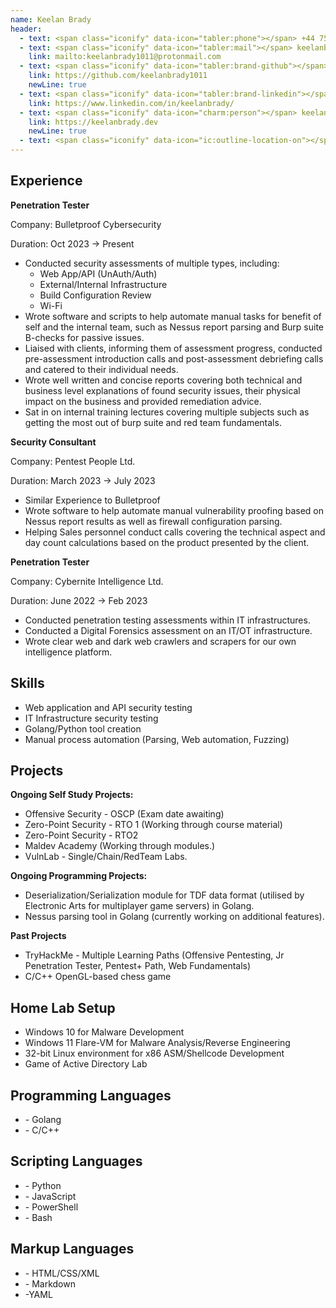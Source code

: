 ```yaml
---
name: Keelan Brady
header:
  - text: <span class="iconify" data-icon="tabler:phone"></span> +44 7593 859758
  - text: <span class="iconify" data-icon="tabler:mail"></span> keelanbrady1011@protonmail.com
    link: mailto:keelanbrady1011@protonmail.com
  - text: <span class="iconify" data-icon="tabler:brand-github"></span> keelanbrady1011
    link: https://github.com/keelanbrady1011
    newLine: true
  - text: <span class="iconify" data-icon="tabler:brand-linkedin"></span> keelanbrady
    link: https://www.linkedin.com/in/keelanbrady/
  - text: <span class="iconify" data-icon="charm:person"></span> keelanbrady.dev
    link: https://keelanbrady.dev
    newLine: true
  - text: <span class="iconify" data-icon="ic:outline-location-on"></span> Glasgow
---
```

<!---
Rendered Using: https://ohmycv.app/
css: cv-style.css
Paper Size:A4
Font Family: JetBrains Mono
Font Size: 16px
Margin: 
    Top/Bottom: 56px
    Left/Right: 48px
Paragraph Spacing: 5px
Line Spacing: 1.25px
-->
## <span class="iconify" data-icon="ep:avatar"></span> Experience

**Penetration Tester**

Company: Bulletproof Cybersecurity

Duration: Oct 2023 -> Present
- Conducted security assessments of multiple types, including:
	- Web App/API (UnAuth/Auth)
	- External/Internal Infrastructure
	- Build Configuration Review
	- Wi-Fi
- Wrote software and scripts to help automate manual tasks for benefit of self and the internal team, such as Nessus report parsing and Burp suite B-checks for passive issues.
- Liaised with clients, informing them of assessment progress, conducted pre-assessment introduction calls and post-assessment debriefing calls and catered to their individual needs.
- Wrote well written and concise reports covering both technical and business level explanations of found security issues, their physical impact on the business and provided remediation advice.
- Sat in on internal training lectures covering multiple subjects such as getting the most out of burp suite and red team fundamentals.

**Security Consultant**

Company: Pentest People Ltd.

Duration: March 2023 -> July 2023
- Similar Experience to Bulletproof
- Wrote software to help automate manual vulnerability proofing based on Nessus report results as well as firewall configuration parsing.
- Helping Sales personnel conduct calls covering the technical aspect and 
day count calculations based on the product presented by the client.


**Penetration Tester**

Company: Cybernite Intelligence Ltd.

Duration: June 2022 -> Feb 2023
- Conducted penetration testing assessments within IT infrastructures.
- Conducted a Digital Forensics assessment on an IT/OT infrastructure.
- Wrote clear web and dark web crawlers and scrapers for our own intelligence platform.


## <span class="iconify" data-icon="mdi:head-lightbulb"></span> Skills
- Web application and API security testing
- IT Infrastructure security testing
- Golang/Python tool creation
- Manual process automation (Parsing, Web automation, Fuzzing)

## <span class="iconify" data-icon="ant-design:project-filled"></span> Projects

**Ongoing Self Study Projects:**
- Offensive Security - OSCP (Exam date awaiting)
- Zero-Point Security - RTO 1 (Working through course material)
- Zero-Point Security - RTO2
- Maldev Academy (Working through modules.)
- VulnLab - Single/Chain/RedTeam Labs.

**Ongoing Programming Projects:**
- Deserialization/Serialization module for TDF data format (utilised by Electronic Arts for multiplayer game servers) in Golang.
 - Nessus parsing tool in Golang (currently working on additional features).

**Past Projects**
- TryHackMe - Multiple Learning Paths (Offensive Pentesting, Jr Penetration Tester, Pentest+ Path, Web Fundamentals)
- C/C++ OpenGL-based chess game

## <span class="iconify" data-icon="material-symbols:home"></span> Home Lab Setup
- Windows 10 for Malware Development
- Windows 11 Flare-VM for Malware Analysis/Reverse Engineering
- 32-bit Linux environment for x86 ASM/Shellcode Development
- Game of Active Directory Lab



## <span class="iconify" data-icon="solar:programming-bold"></span> Programming Languages
- <span class="iconify" data-icon="vscode-icons:file-type-go"></span> - Golang
- <span class="iconify" data-icon="logos:c"></span> - C/C++

## <span class="iconify" data-icon="fluent:script-24-filled"></span> Scripting Languages
- <span class="iconify" data-icon="logos:python"></span> - Python
- <span class="iconify" data-icon="logos:javascript"></span> - JavaScript
- <span class="iconify" data-icon="devicon:powershell"></span> - PowerShell
- <span class="iconify" data-icon="devicon:bash"></span> - Bash

## <span class="iconify" data-icon="ooui:markup"></span> Markup Languages
- <span class="iconify" data-icon="devicon:html5"></span> - HTML/CSS/XML
- <span class="iconify" data-icon="devicon:markdown"></span> - Markdown
- <span class="iconify" data-icon="devicon:yaml"></span> -YAML

